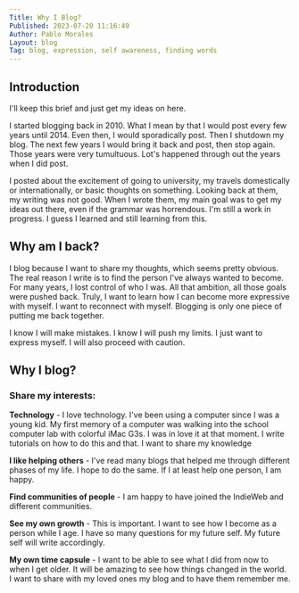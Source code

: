 ```yaml
---
Title: Why I Blog?
Published: 2023-07-20 11:16:49
Author: Pablo Morales
Layout: blog
Tag: blog, expression, self awareness, finding words
---
```

<article markdown="1">

## Introduction
I'll keep this brief and just get my ideas on here. 

I started blogging back in 2010. What I mean by that I would post every few years until 2014. Even then, I would sporadically post. Then I shutdown my blog. The next few years I would bring it back and post, then stop again. Those years were very tumultuous. Lot's happened through out the years when I did post. 

I posted about the excitement of going to university, my travels domestically or internationally, or basic thoughts on something. Looking back at them, my writing was not good. When I wrote them, my main goal was to get my ideas out there, even if the grammar was horrendous. I'm still a work in progress.  I guess I learned and still learning from this.

## Why am I back?
I blog because I want to share my thoughts, which seems pretty obvious. The real reason I write is to find the person I've always wanted to become. For many years, I lost control of who I was. All that ambition, all those goals were pushed back. Truly, I want to learn how I can become more expressive with myself. I want to reconnect with myself. Blogging is only one piece of putting me back together.

I know I will make mistakes. I know I will push my limits. I just want to express myself. I will also proceed with caution.

## Why I blog?
### Share my interests:
**Technology** - I love technology. I've been using a computer since I was a young kid. My first memory of a computer was walking into the school computer lab with colorful iMac G3s.  I was in love it at that moment. I write tutorials on how to do this and that. I want to share my knowledge

**I like helping others** - I've read many blogs that helped me through different phases of my life. I hope to do the same. If I at least help one person, I am happy.

**Find communities of people** - I am happy to have joined the IndieWeb and different communities.

**See my own growth** - This is important. I want to see how I become as a person while I age. I have so many questions for my future self. My future self will write accordingly.

**My own time capsule** - I want to be able to see what I did from now to when I get older. It will be amazing to see how things changed in the world. I want to share with my loved ones my blog and to have them remember me. 

</article>




